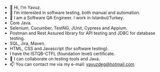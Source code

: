 - 👋 Hi, I’m Yavuz.
- 👀 I’m interested in software testing, both manual and automation.
- 🌱 I am a Software QA Engineer. I work in Istanbul/Turkey.
- Core Java.
- Selenium, Cucumber, TestNG, JUnit, Cypress and Appium.
- Postman and Rest Assured library for API testing and JDBC for database testing.
- SQL, Jira, Maven.
- HTML, CSS and Javascript (for software testing).
- I have the ISTQB-CTFL (foundation level) certificate. 
- 💞️ I can collaborate on testing tools and Java.
- 📫 You can contact me via my e-mail: yavuzdeg@hotmail.com

<!---
yavuzdeg/yavuzdeg is a ✨ special ✨ repository because its `README.md` (this file) appears on your GitHub profile.
You can click the Preview link to take a look at your changes.
--->
